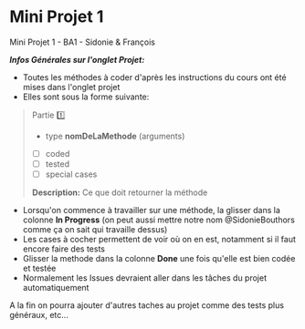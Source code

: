 # Mini Projet 1
Mini Projet 1 - BA1 - Sidonie & François

**_Infos Générales sur l'onglet Projet:_**
- Toutes les méthodes à coder d'après les instructions du cours ont été mises dans l'onglet projet
- Elles sont sous la forme suivante:
>Partie :one:
>- type **nomDeLaMethode** (arguments)
> 
>- [ ] coded
>- [ ] tested
>- [ ] special cases
>
>**Description:** Ce que doit retourner la méthode
- Lorsqu'on commence à travailler sur une méthode, la glisser dans la colonne **In Progress** (on peut aussi mettre notre nom @SidonieBouthors comme ça on sait qui travaille dessus)
- Les cases à cocher permettent de voir où on en est, notamment si il faut encore faire des tests
- Glisser la methode dans la colonne **Done** une fois qu'elle est bien codée et testée
- Normalement les Issues devraient aller dans les tâches du projet automatiquement

A la fin on pourra ajouter d'autres taches au projet comme des tests plus généraux, etc...
